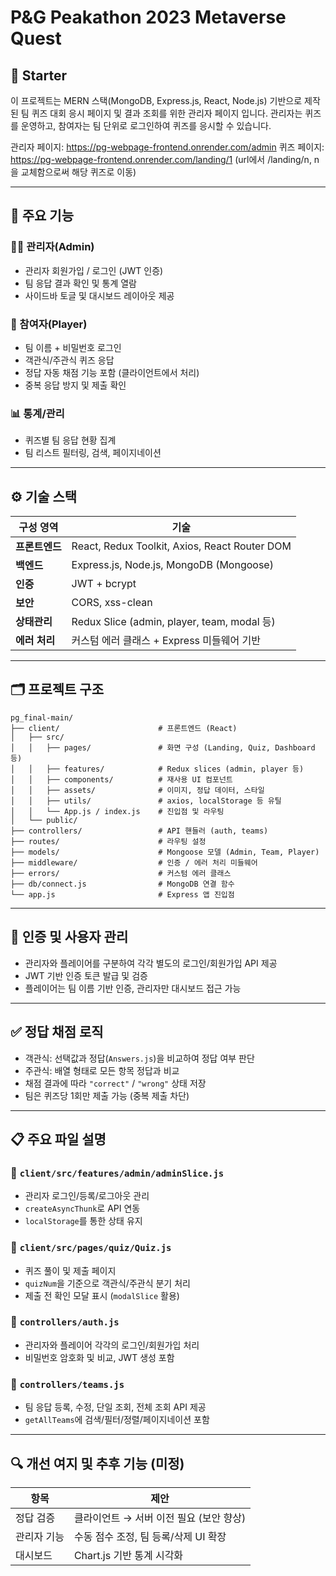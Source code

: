 # P&G Peakathon 2023 Metaverse Quest

## 🧠 Starter

이 프로젝트는 MERN 스택(MongoDB, Express.js, React, Node.js) 기반으로 제작된 팀 퀴즈 대회 응시 페이지 및 결과 조회를 위한 관리자 페이지 입니다.
관리자는 퀴즈를 운영하고, 참여자는 팀 단위로 로그인하여 퀴즈를 응시할 수 있습니다.

관리자 페이지: https://pg-webpage-frontend.onrender.com/admin
퀴즈 페이지: https://pg-webpage-frontend.onrender.com/landing/1
(url에서 /landing/n, n을 교체함으로써 해당 퀴즈로 이동)

---

## 📌 주요 기능

### 👨‍💼 관리자(Admin)

- 관리자 회원가입 / 로그인 (JWT 인증)
- 팀 응답 결과 확인 및 통계 열람
- 사이드바 토글 및 대시보드 레이아웃 제공

### 👥 참여자(Player)

- 팀 이름 + 비밀번호 로그인
- 객관식/주관식 퀴즈 응답
- 정답 자동 채점 기능 포함 (클라이언트에서 처리)
- 중복 응답 방지 및 제출 확인

### 📊 통계/관리

- 퀴즈별 팀 응답 현황 집계
- 팀 리스트 필터링, 검색, 페이지네이션

---

## ⚙️ 기술 스택

| 구성 영역      | 기술                                          |
| -------------- | --------------------------------------------- |
| **프론트엔드** | React, Redux Toolkit, Axios, React Router DOM |
| **백엔드**     | Express.js, Node.js, MongoDB (Mongoose)       |
| **인증**       | JWT + bcrypt                                  |
| **보안**       | CORS, xss-clean                               |
| **상태관리**   | Redux Slice (admin, player, team, modal 등)   |
| **에러 처리**  | 커스텀 에러 클래스 + Express 미들웨어 기반    |

---

## 🗂️ 프로젝트 구조

```
pg_final-main/
├── client/                      # 프론트엔드 (React)
│   ├── src/
│   │   ├── pages/               # 화면 구성 (Landing, Quiz, Dashboard 등)
│   │   ├── features/            # Redux slices (admin, player 등)
│   │   ├── components/          # 재사용 UI 컴포넌트
│   │   ├── assets/              # 이미지, 정답 데이터, 스타일
│   │   ├── utils/               # axios, localStorage 등 유틸
│   │   └── App.js / index.js    # 진입점 및 라우팅
│   └── public/
├── controllers/                 # API 핸들러 (auth, teams)
├── routes/                      # 라우팅 설정
├── models/                      # Mongoose 모델 (Admin, Team, Player)
├── middleware/                  # 인증 / 에러 처리 미들웨어
├── errors/                      # 커스텀 에러 클래스
├── db/connect.js                # MongoDB 연결 함수
└── app.js                       # Express 앱 진입점

```

---

## 🔐 인증 및 사용자 관리

- 관리자와 플레이어를 구분하여 각각 별도의 로그인/회원가입 API 제공
- JWT 기반 인증 토큰 발급 및 검증
- 플레이어는 팀 이름 기반 인증, 관리자만 대시보드 접근 가능

---

## ✅ 정답 채점 로직

- 객관식: 선택값과 정답(`Answers.js`)을 비교하여 정답 여부 판단
- 주관식: 배열 형태로 모든 항목 정답과 비교
- 채점 결과에 따라 `"correct"` / `"wrong"` 상태 저장
- 팀은 퀴즈당 1회만 제출 가능 (중복 제출 차단)

---

## 📋 주요 파일 설명

### 📌 `client/src/features/admin/adminSlice.js`

- 관리자 로그인/등록/로그아웃 관리
- `createAsyncThunk`로 API 연동
- `localStorage`를 통한 상태 유지

### 📌 `client/src/pages/quiz/Quiz.js`

- 퀴즈 풀이 및 제출 페이지
- `quizNum`을 기준으로 객관식/주관식 분기 처리
- 제출 전 확인 모달 표시 (`modalSlice` 활용)

### 📌 `controllers/auth.js`

- 관리자와 플레이어 각각의 로그인/회원가입 처리
- 비밀번호 암호화 및 비교, JWT 생성 포함

### 📌 `controllers/teams.js`

- 팀 응답 등록, 수정, 단일 조회, 전체 조회 API 제공
- `getAllTeams`에 검색/필터/정렬/페이지네이션 포함

---

## 🔍 개선 여지 및 추후 기능 (미정)

| 항목        | 제안                                    |
| ----------- | --------------------------------------- |
| 정답 검증   | 클라이언트 → 서버 이전 필요 (보안 향상) |
| 관리자 기능 | 수동 점수 조정, 팀 등록/삭제 UI 확장    |
| 대시보드    | Chart.js 기반 통계 시각화               |
